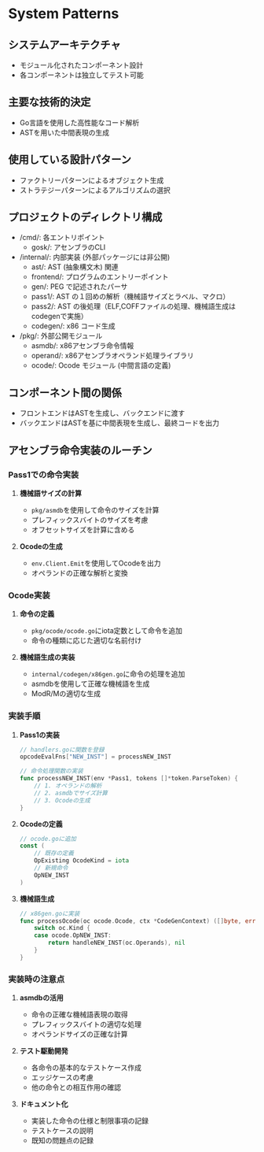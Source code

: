 # System Patterns

## システムアーキテクチャ
- モジュール化されたコンポーネント設計
- 各コンポーネントは独立してテスト可能

## 主要な技術的決定
- Go言語を使用した高性能なコード解析
- ASTを用いた中間表現の生成

## 使用している設計パターン
- ファクトリーパターンによるオブジェクト生成
- ストラテジーパターンによるアルゴリズムの選択

## プロジェクトのディレクトリ構成
- /cmd/: 各エントリポイント
  - gosk/: アセンブラのCLI
- /internal/: 内部実装 (外部パッケージには非公開)
  - ast/: AST (抽象構文木) 関連
  - frontend/: プログラムのエントリーポイント
  - gen/: PEG で記述されたパーサ
  - pass1/: AST の１回めの解析（機械語サイズとラベル、マクロ）
  - pass2/: AST の後処理（ELF,COFFファイルの処理、機械語生成はcodegenで実施）
  - codegen/: x86 コード生成
- /pkg/: 外部公開モジュール
  - asmdb/: x86アセンブラ命令情報
  - operand/: x86アセンブラオペランド処理ライブラリ
  - ocode/: Ocode モジュール (中間言語の定義)

## コンポーネント間の関係
- フロントエンドはASTを生成し、バックエンドに渡す
- バックエンドはASTを基に中間表現を生成し、最終コードを出力

## アセンブラ命令実装のルーチン

### Pass1での命令実装
1. **機械語サイズの計算**
   - `pkg/asmdb`を使用して命令のサイズを計算
   - プレフィックスバイトのサイズを考慮
   - オフセットサイズを計算に含める

2. **Ocodeの生成**
   - `env.Client.Emit`を使用してOcodeを出力
   - オペランドの正確な解析と変換

### Ocode実装
1. **命令の定義**
   - `pkg/ocode/ocode.go`にiota定数として命令を追加
   - 命令の種類に応じた適切な名前付け

2. **機械語生成の実装**
   - `internal/codegen/x86gen.go`に命令の処理を追加
   - asmdbを使用して正確な機械語を生成
   - ModR/Mの適切な生成

### 実装手順
1. **Pass1の実装**
   ```go
   // handlers.goに関数を登録
   opcodeEvalFns["NEW_INST"] = processNEW_INST

   // 命令処理関数の実装
   func processNEW_INST(env *Pass1, tokens []*token.ParseToken) {
       // 1. オペランドの解析
       // 2. asmdbでサイズ計算
       // 3. Ocodeの生成
   }
   ```

2. **Ocodeの定義**
   ```go
   // ocode.goに追加
   const (
       // 既存の定義
       OpExisting OcodeKind = iota
       // 新規命令
       OpNEW_INST
   )
   ```

3. **機械語生成**
   ```go
   // x86gen.goに実装
   func processOcode(oc ocode.Ocode, ctx *CodeGenContext) ([]byte, error) {
       switch oc.Kind {
       case ocode.OpNEW_INST:
           return handleNEW_INST(oc.Operands), nil
       }
   }
   ```

### 実装時の注意点
1. **asmdbの活用**
   - 命令の正確な機械語表現の取得
   - プレフィックスバイトの適切な処理
   - オペランドサイズの正確な計算

2. **テスト駆動開発**
   - 各命令の基本的なテストケース作成
   - エッジケースの考慮
   - 他の命令との相互作用の確認

3. **ドキュメント化**
   - 実装した命令の仕様と制限事項の記録
   - テストケースの説明
   - 既知の問題点の記録
